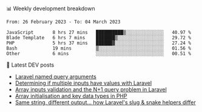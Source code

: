 📊 Weekly development breakdown
<!--START_SECTION:waka-->

```text
From: 26 February 2023 - To: 04 March 2023

JavaScript       8 hrs 27 mins   ██████████▒░░░░░░░░░░░░░░   40.97 %
Blade Template   6 hrs 7 mins    ███████▒░░░░░░░░░░░░░░░░░   29.72 %
PHP              5 hrs 37 mins   ██████▓░░░░░░░░░░░░░░░░░░   27.24 %
Bash             19 mins         ▒░░░░░░░░░░░░░░░░░░░░░░░░   01.56 %
Other            6 mins          ░░░░░░░░░░░░░░░░░░░░░░░░░   00.51 %
```

<!--END_SECTION:waka-->

📕 Latest DEV posts
<!-- BLOG-POST-LIST:START -->
- [Laravel named query arguments](https://dev.to/michaelvickersuk/laravel-named-query-arguments-28kd)
- [Determining if multiple inputs have values with Laravel](https://dev.to/michaelvickersuk/determining-if-multiple-inputs-have-values-with-laravel-km6)
- [Array inputs validation and the N+1 query problem in Laravel](https://dev.to/michaelvickersuk/array-inputs-validation-and-the-n1-query-problem-in-laravel-2agb)
- [Array initialisation and key data types in PHP](https://dev.to/michaelvickersuk/array-initialisation-and-key-data-types-in-php-1e5b)
- [Same string, different output... how Laravel&#39;s slug &amp; snake helpers differ](https://dev.to/michaelvickersuk/same-string-different-output-how-laravels-slug-snake-helpers-differ-1ccj)
<!-- BLOG-POST-LIST:END -->
